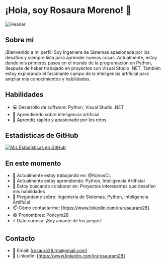 <!--
### Hi there 👋
**RosauraMoreno/RosauraMoreno** is a ✨ _special_ ✨ repository because its `README.md` (this file) appears on your GitHub profile.

Here are some ideas to get you started:

- 🔭 I’m currently working on ...
- 🌱 I’m currently learning ...
- 👯 I’m looking to collaborate on ...
- 🤔 I’m looking for help with ...
- 💬 Ask me about ...
- 📫 How to reach me: ...
- 😄 Pronouns: ...
- ⚡ Fun fact: ...

-->

# ¡Hola, soy Rosaura Moreno! 👋
![Header]([./[imag/github-RM.png]](https://github.com/RosauraMoreno/RosauraMoreno/blob/0cd33110c766d0bc19ac13830cda78d9071f5322/imag/github-RM.png))

## Sobre mí
¡Bienvenido a mi perfil! Soy Ingeniera de Sistemas apasionada por los desafíos y siempre lista para aprender nuevas cosas. Actualmente, estoy dando mis primeros pasos en el mundo de la programación en Python, después de haber trabajado en proyectos con Visual Studio .NET. También estoy explorando el fascinante campo de la inteligencia artificial para ampliar mis conocimientos y habilidades.

## Habilidades
- 💻 Desarrollo de software: Python, Visual Studio .NET
- 🧠 Aprendiendo sobre inteligencia artificial
- 🚀 Aprendiz rápido y apasionado por los retos.

## Estadísticas de GitHub
[![Mis Estadísticas en GitHub](https://github-readme-stats.vercel.app/api?username=RosauraMoreno&show_icons=true&count_private=true)](https://github.com/RosauraMoreno)

## En este momento
- 🔭 Actualmente estoy trabajando en: @KonosCL
- 🌱 Actualmente estoy aprendiendo: Python, Inteligencia Artificial
- 👯 Estoy buscando colaborar en: Proyectos interesantes que desafíen mis habilidades
- 💬 Pregúntame sobre: Ingeniería de Sistemas, Python, Inteligencia Artificial
- 📫 Cómo contactarme: [https://www.linkedin.com/in/rosauram28]
- 😄 Pronombres: Poncym28
- ⚡ Dato curioso: ¡Soy amante de los juegos!

## Contacto
- 📧 Email: [rosaura28.rm@gmail.com]
- 🔗 LinkedIn: [https://www.linkedin.com/in/rosauram28]

